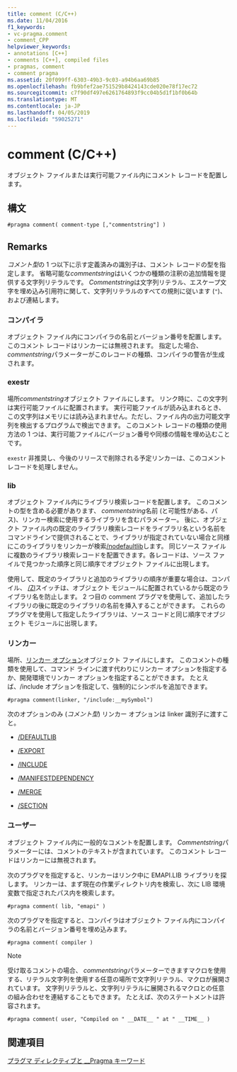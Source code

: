 ```yaml
---
title: comment (C/C++)
ms.date: 11/04/2016
f1_keywords:
- vc-pragma.comment
- comment_CPP
helpviewer_keywords:
- annotations [C++]
- comments [C++], compiled files
- pragmas, comment
- comment pragma
ms.assetid: 20f099ff-6303-49b3-9c03-a94b6aa69b85
ms.openlocfilehash: fb9bfef2ae751529b8424143cde020e78f17ec72
ms.sourcegitcommit: c7f90df497e6261764893f9cc04b5d1f1bf0b64b
ms.translationtype: MT
ms.contentlocale: ja-JP
ms.lasthandoff: 04/05/2019
ms.locfileid: "59025271"
---
```

# <a name="comment-cc"></a>comment (C/C++)

オブジェクト ファイルまたは実行可能ファイル内にコメント レコードを配置します。

## <a name="syntax"></a>構文

```
#pragma comment( comment-type [,"commentstring"] )
```

## <a name="remarks"></a>Remarks

*コメント型*の 1 つ以下に示す定義済みの識別子は、コメント レコードの型を指定します。 省略可能な*commentstring*はいくつかの種類の注釈の追加情報を提供する文字列リテラルです。 *Commentstring*は文字列リテラル、エスケープ文字を埋め込み引用符に関して、文字列リテラルのすべての規則に従います (`"`)、および連結します。

### <a name="compiler"></a>コンパイラ

オブジェクト ファイル内にコンパイラの名前とバージョン番号を配置します。 このコメント レコードはリンカーには無視されます。 指定した場合、 *commentstring*パラメーターがこのレコードの種類、コンパイラの警告が生成されます。

### <a name="exestr"></a>exestr

場所*commentstring*オブジェクト ファイルにします。 リンク時に、この文字列は実行可能ファイルに配置されます。 実行可能ファイルが読み込まれるとき、この文字列はメモリには読み込まれません。ただし、ファイル内の出力可能文字列を検出するプログラムで検出できます。 このコメント レコードの種類の使用方法の 1 つは、実行可能ファイルにバージョン番号や同様の情報を埋め込むことです。

`exestr` 非推奨し、今後のリリースで削除される予定リンカーは、このコメント レコードを処理しません。

### <a name="lib"></a>lib

オブジェクト ファイル内にライブラリ検索レコードを配置します。 このコメントの型を含める必要があります、 *commentstring*名前 (と可能性がある、パス)、リンカー検索に使用するライブラリを含むパラメーター。 後に、オブジェクト ファイル内の既定のライブラリ検索レコードをライブラリ名という名前をコマンドラインで提供されることで、ライブラリが指定されていない場合と同様にこのライブラリをリンカーが検索[/nodefaultlib](../build/reference/nodefaultlib-ignore-libraries.md)します。 同じソース ファイルに複数のライブラリ検索レコードを配置できます。各レコードは、ソース ファイルで見つかった順序と同じ順序でオブジェクト ファイルに出現します。

使用して、既定のライブラリと追加のライブラリの順序が重要な場合は、コンパイル、 [/Zl](../build/reference/zl-omit-default-library-name.md)スイッチは、オブジェクト モジュールに配置されているから既定のライブラリ名を防止します。 2 つ目の comment プラグマを使用して、追加したライブラリの後に既定のライブラリの名前を挿入することができます。 これらのプラグマを使用して指定したライブラリは、ソース コードと同じ順序でオブジェクト モジュールに出現します。

### <a name="linker"></a>リンカー

場所、[リンカー オプション](../build/reference/linker-options.md)オブジェクト ファイルにします。 このコメントの種類を使用して、コマンド ラインに渡す代わりにリンカー オプションを指定するか、開発環境でリンカー オプションを指定することができます。 たとえば、/include オプションを指定して、強制的にシンボルを追加できます。

```
#pragma comment(linker, "/include:__mySymbol")
```

次のオプションのみ (*コメント型*) リンカー オプションは linker 識別子に渡すこと。

- [/DEFAULTLIB](../build/reference/defaultlib-specify-default-library.md)

- [/EXPORT](../build/reference/export-exports-a-function.md)

- [/INCLUDE](../build/reference/include-force-symbol-references.md)

- [/MANIFESTDEPENDENCY](../build/reference/manifestdependency-specify-manifest-dependencies.md)

- [/MERGE](../build/reference/merge-combine-sections.md)

- [/SECTION](../build/reference/section-specify-section-attributes.md)

### <a name="user"></a>ユーザー

オブジェクト ファイル内に一般的なコメントを配置します。 *Commentstring*パラメーターには、コメントのテキストが含まれています。 このコメント レコードはリンカーには無視されます。

次のプラグマを指定すると、リンカーはリンク中に EMAPI.LIB ライブラリを探します。 リンカーは、まず現在の作業ディレクトリ内を検索し、次に LIB 環境変数で指定されたパス内を検索します。

```
#pragma comment( lib, "emapi" )
```

次のプラグマを指定すると、コンパイラはオブジェクト ファイル内にコンパイラの名前とバージョン番号を埋め込みます。

```
#pragma comment( compiler )
```

> [!NOTE]
> 受け取るコメントの場合、 *commentstring*パラメーターできますマクロを使用する、リテラル文字列を使用する任意の場所で文字列リテラル、マクロが展開されています。 文字列リテラルと、文字列リテラルに展開されるマクロとの任意の組み合わせを連結することもできます。 たとえば、次のステートメントは許容されます。

```
#pragma comment( user, "Compiled on " __DATE__ " at " __TIME__ )
```

## <a name="see-also"></a>関連項目

[プラグマ ディレクティブと __Pragma キーワード](../preprocessor/pragma-directives-and-the-pragma-keyword.md)
